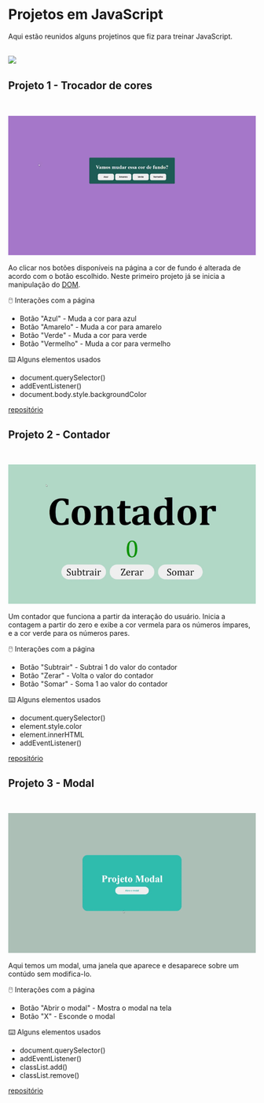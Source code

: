 # Projetos em JavaScript

Aqui estão reunidos alguns projetinos que fiz para treinar JavaScript.

<br>
<img src="https://gifs.eco.br/wp-content/uploads/2022/02/gifs-do-gatinho-digitando-2.gif">
<br>

## Projeto 1 - Trocador de cores
<br>

![](trocador-de-cores/img/trocador-de-cores.gif)

Ao clicar nos botões disponíveis na página a cor de fundo é alterada de acordo com o botão escolhido. Neste primeiro projeto já se inicia a manipulação do [DOM](http://devfuria.com.br/javascript/dom/).

🖱️ Interações com a página
- Botão "Azul" - Muda a cor para azul
- Botão "Amarelo" - Muda a cor para amarelo
- Botão "Verde" - Muda a cor para verde
- Botão "Vermelho" - Muda a cor para vermelho

⌨️ Alguns elementos usados
- document.querySelector()
- addEventListener()
- document.body.style.backgroundColor

[repositório](https://github.com/Kellycns/Projetinhos-em-js/tree/main/trocador-de-cores)

## Projeto 2 - Contador
<br>

![](contador/img/contador.gif)

Um contador que funciona a partir da interação do usuário. Inicia a contagem a partir do zero e exibe a cor vermela para os números ímpares, e a cor verde para os números pares.

🖱️ Interações com a página
- Botão "Subtrair" - Subtrai 1 do valor do contador
- Botão "Zerar" - Volta o valor do contador
- Botão "Somar" - Soma 1 ao valor do contador

⌨️ Alguns elementos usados
- document.querySelector()
- element.style.color
- element.innerHTML
- addEventListener()

[repositório](https://github.com/Kellycns/Projetinhos-em-js/tree/main/contador)

## Projeto 3 - Modal
<br>

![](modal/img/modal.gif)

Aqui temos um modal, uma janela que aparece e desaparece sobre um contúdo sem modifica-lo.

🖱️ Interações com a página
- Botão "Abrir o modal" - Mostra o modal na tela
- Botão "X" - Esconde o modal

⌨️ Alguns elementos usados
- document.querySelector()
- addEventListener()
- classList.add()
- classList.remove()

[repositório](https://github.com/Kellycns/Projetinhos-em-js/tree/main/modal)
